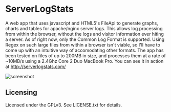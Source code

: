 ServerLogStats
==============

A web app that uses javascript and HTML5's FileApi to generate graphs, charts and tables for apache/nginx server logs. This allows log processing from within the browser, without the logs and visitor information ever hiting a server. As of right now, only the Common Log Format is supported. Using Regex on such large files from within a browser isn't viable, so I'll have to come up with an intuitive way of accomodating other formats. The app has been tested on files of up to 200MB in size, and processes them at a rate of ~10MB/s using a 2.4Ghz Core 2 Duo MacBook Pro. You can see it in action at <http://serverlogstats.com/>

![screenshot](http://serverlogstats.com/updated_screenshot.gif)

Licensing
---------

Licensed under the GPLv3. See LICENSE.txt for details.